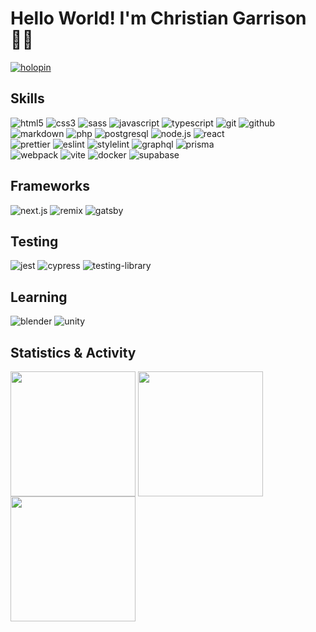 # Hello World! I'm Christian Garrison 👋🏼

[![holopin](https://holopin.me/christiangarrison)](https://holopin.io/@christiangarrison)

## Skills

<!-- ![skills](https://skillicons.dev/icons?i=html,css,sass,js,ts,git,prisma&theme=dark)
![skills](https://skillicons.dev/icons?i=markdown,php,tailwindcss,nodejs,react,graphql,github&theme=dark)
![skills](https://skillicons.dev/icons?i=webpack,vite,postgresql,supabase,docker&theme=dark) -->

![html5](https://img.shields.io/badge/html-191919.svg?style=for-the-badge&logo=html5&logoColor=FF79C6)
![css3](https://img.shields.io/badge/css-191919.svg?style=for-the-badge&logo=css3&logoColor=FF79C6)
![sass](https://img.shields.io/badge/sass-191919.svg?style=for-the-badge&logo=sass&logoColor=FF79C6)
![javascript](https://img.shields.io/badge/js-191919.svg?style=for-the-badge&logo=javascript&logoColor=FF79C6)
![typescript](https://img.shields.io/badge/ts-191919.svg?style=for-the-badge&logo=typescript&logoColor=FF79C6)
![git](https://img.shields.io/badge/git-191919.svg?style=for-the-badge&logo=git&logoColor=FF79C6)
![github](https://img.shields.io/badge/github-191919.svg?style=for-the-badge&logo=github&logoColor=FF79C6)  
![markdown](https://img.shields.io/badge/markdown-191919.svg?style=for-the-badge&logo=markdown&logoColor=FF79C6)
![php](https://img.shields.io/badge/php-191919.svg?style=for-the-badge&logo=php&logoColor=FF79C6)
![postgresql](https://img.shields.io/badge/postgresql-191919.svg?style=for-the-badge&logo=postgresql&logoColor=FF79C6)
![node.js](https://img.shields.io/badge/node.js-191919.svg?style=for-the-badge&logo=node.js&logoColor=FF79C6)
![react](https://img.shields.io/badge/react-191919.svg?style=for-the-badge&logo=react&logoColor=FF79C6)  
![prettier](https://img.shields.io/badge/prettier-191919.svg?style=for-the-badge&logo=prettier&logoColor=FF79C6)
![eslint](https://img.shields.io/badge/eslint-191919.svg?style=for-the-badge&logo=eslint&logoColor=FF79C6)
![stylelint](https://img.shields.io/badge/stylelint-191919.svg?style=for-the-badge&logo=stylelint&logoColor=FF79C6)
![graphql](https://img.shields.io/badge/graphql-191919.svg?style=for-the-badge&logo=graphql&logoColor=FF79C6)
![prisma](https://img.shields.io/badge/prisma-191919.svg?style=for-the-badge&logo=prisma&logoColor=FF79C6)  
![webpack](https://img.shields.io/badge/webpack-191919.svg?style=for-the-badge&logo=webpack&logoColor=FF79C6)
![vite](https://img.shields.io/badge/vite-191919.svg?style=for-the-badge&logo=vite&logoColor=FF79C6)
![docker](https://img.shields.io/badge/docker-191919.svg?style=for-the-badge&logo=docker&logoColor=FF79C6)
![supabase](https://img.shields.io/badge/supabase-191919.svg?style=for-the-badge&logo=supabase&logoColor=FF79C6)

## Frameworks

![next.js](https://img.shields.io/badge/next.js-191919.svg?style=for-the-badge&logo=next.js&logoColor=FF79C6)
![remix](https://img.shields.io/badge/remix-191919.svg?style=for-the-badge&logo=remix&logoColor=FF79C6)
![gatsby](https://img.shields.io/badge/gatsby-191919.svg?style=for-the-badge&logo=gatsby&logoColor=FF79C6)

## Testing

![jest](https://img.shields.io/badge/jest-191919.svg?style=for-the-badge&logo=jest&logoColor=FF79C6)
![cypress](https://img.shields.io/badge/cypress-191919.svg?style=for-the-badge&logo=cypress&logoColor=FF79C6)
![testing-library](https://img.shields.io/badge/testing--library-191919.svg?style=for-the-badge&logo=testing-library&logoColor=FF79C6)

## Learning

![blender](https://img.shields.io/badge/blender-191919.svg?style=for-the-badge&logo=blender&logoColor=FF79C6)
![unity](https://img.shields.io/badge/unity-191919.svg?style=for-the-badge&logo=unity&logoColor=FF79C6)

## Statistics & Activity

<img height=200 align="center" src="https://github-readme-streak-stats-christian-garrison.vercel.app/?user=Christian-Garrison&theme=dracula&currStreakNum=8BE9FD&currStreakLabel=8BE9FD&ring=BD93F9&sideNums=BD93F9&sideLabels=FF79C6" />
<img height=200 align="center" src="https://github-readme-stats.christian-garrison.vercel.app/api?username=Christian-Garrison&count_private=true&theme=dracula" />
<img height=200 align="center" src="https://github-readme-stats.christian-garrison.vercel.app/api/top-langs/?username=Christian-Garrison&count_private=true&langs_count=8&size_weight=0.5&count_weight=0.5&layout=compact&theme=dracula" />

